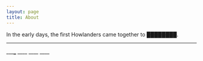 ```yaml
---
layout: page
title: About
---
```


In the early days, the first Howlanders came together to ~~_**████████**_~~. 

* * *

___[_](another-page) ____ ____ ____
